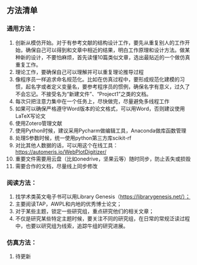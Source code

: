 ## 方法清单

### 通用方法：

1. 创新从模仿开始。对于有参考文献的结构设计工作，要先从重复别人的工作开始，确保自己可以得到和文章中相近的结果，明白工作原理和设计方法。做某种新的设计，不要怕麻烦，首先读懂10篇类似文章，选出最贴近的一个做仿真重复工作。
2. 理论工作，要确保自己可以理解并可以重复理论推导过程
3. 像程序员一样追求命名规范化。比如在仿真过程中，要形成规范化建模的习惯，起名字或者定义变量名，要参考程序员的惯例，确保名字有意义，过久了不会忘记。不接受名为“新建文件”、“Project1”之类的文档。
4. 每次只把注意力集中在一个任务上，尽快做完，尽量避免多线程工作
5. 如果可以确保严格遵守Word版本的论文格式，可以用Word，否则建议使用LaTeX写论文
7. 使用Zotero管理文献
7. 使用Python时候，建议采用Pycharm做编辑工具，Anaconda做库函数管理
8. 处理S参数时候，统一使用python第三方库scikit-rf
9. 对比其他人数据的话，可以用这个在线工具：https://automeris.io/WebPlotDigitizer/
10. 重要文件需要用云盘（比如onedrive，坚果云等）随时同步，防止丢失或损毁
11. 需要合作的文档，尽量线上同步修改

### 阅读方法：


1. 找学术类英文电子书可以用Library Genesis（https://librarygenesis.net/）；
2. 主要阅读TAP，AWPL和内地的优秀博士论文；
3. 对于某些主题，锁定一些研究组，重点研究他们的相关文章；
4. 不仅是研究某些特定主题时候，要关注不同的研究组，在日常的常规泛读过程中，也要以研究组为线索，追踪牛组的研究进展。



### 仿真方法：

1. 待更新
